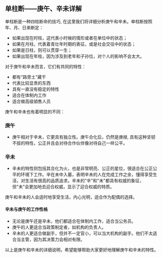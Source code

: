 ## 单柱断——庚午、辛未详解
单柱断是一种四柱断命的技巧, 在这里我们将详细分析庚午和辛未。单柱断按照年、月、日来断定：
- 如果出现在时柱，这代表小时候的情形或者在单位中的状态；
- 如果在月柱，代表着青壮年时期的表征，或是社会交往中的状态；
- 如果是日柱，则可以贯穿一生；
- 如果出现在年柱，因为涉及到老年和子孙位，对个人的影响不会太大。

对于庚午和辛未而言，它们有共同的特性：

- 都有“路旁土”藏干
- 代表比较显贵的东西
- 具有一直没有稳定的特性
- 适合在体制内工作
- 适合做高级销售人员

庚午和辛未也有着明显的不同：

### 庚午
- 庚午相对于辛未，它更具有独立性。庚午合化后，仍然是庚禄, 具有这种坚韧不拔的特性，公正并且会对待合作伙伴像对待自己一样公平。

### 辛未
- 辛未的特性则包括其合化为火，也是非常明亮、公正的星位，很适合在公正公平的环境下工作。辛在未中入墓，表明辛未的人在完成工作之余，懂得享受生活，对生活有很高的品质追求。辛未的"辛"和"未"都具有权威的象征，但"未"会更加地去迎合权威，显示了迎合权威的特质。

庚午和辛未的人会适时地享受生活，内心光明，适合作为配偶的选择。

#### 辛未与庚午的工作性格
- 无论是庚午还是辛未，他们都适合在体制内工作，适合当公务员。
- 庚午的人更适合当政策制定者，如机构的负责人。
- 辛未的人更适合做副手，但并不一定官小，可以当大机构的副手。他们不太适合当主管，因为其决策力会相对有限。

以上是庚午和辛未的详细说明，希望能够帮助大家更好地理解庚午和辛未的特性。